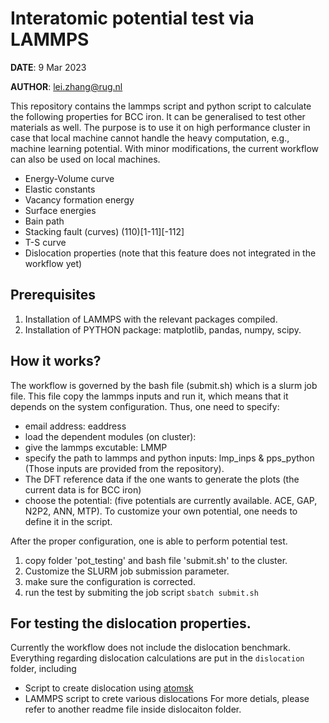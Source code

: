 # Interatomic potential test via LAMMPS

**DATE**: 9 Mar 2023

**AUTHOR**: <lei.zhang@rug.nl>

This repository contains the lammps script and python script to calculate the following properties for BCC iron. 
It can be generalised to test other materials as well. 
The purpose is to use it on high performance cluster in case that local machine cannot handle the heavy computation, e.g., machine learning potential. 
With minor modifications, the current workflow can also be used on local machines. 

* Energy-Volume curve
* Elastic constants
* Vacancy formation energy
* Surface energies
* Bain path
* Stacking fault (curves) (110)\[1-11\]\[-112\]
* T-S curve
* Dislocation properties (note that this feature does not integrated in the workflow yet)

## Prerequisites 

1. Installation of LAMMPS with the relevant packages compiled.
2. Installation of PYTHON package: matplotlib, pandas, numpy, scipy.

## How it works?

The workflow is governed by the bash file (submit.sh) which is a slurm job file.
This file copy the lammps inputs and run it, which means that it depends on the system configuration.
Thus, one need to specify:

* email address: eaddress
* load the dependent modules (on cluster): 
* give the lammps excutable: LMMP
* specify the path to lammps and python inputs: lmp_inps & pps_python (Those inputs are provided from the repository).
* The DFT reference data if the one wants to generate the plots (the current data is for BCC iron)
* choose the potential: (five potentials are currently available. ACE, GAP, N2P2, ANN, MTP). To customize your own potential, one needs to define it in the script.

After the proper configuration, one is able to perform potential test.

1. copy folder 'pot_testing' and bash file 'submit.sh' to the cluster.
2. Customize the SLURM job submission parameter.
3. make sure the configuration is corrected.
4. run the test by submiting the job script `sbatch submit.sh`

## For testing the dislocation properties.

Currently the workflow does not include the dislocation benchmark. Everything regarding dislocation calculations are put in the `dislocation` folder, including
* Script to create dislocation using [atomsk](https://atomsk.univ-lille.fr/)
* LAMMPS script to crete various dislocations
For more detials, please refer to another readme file inside dislocaiton folder.
